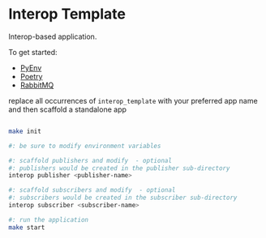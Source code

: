 # Interop Template

Interop-based application.

To get started:

- [PyEnv](https://github.com/pyenv/pyenv)
- [Poetry](https://python-poetry.org/)
- [RabbitMQ](https://www.rabbitmq.com/)

replace all occurrences of `interop_template` with your preferred app name and then scaffold a standalone app
```bash

make init

#: be sure to modify environment variables

#: scaffold publishers and modify  - optional
#: publishers would be created in the publisher sub-directory
interop publisher <publisher-name>

#: scaffold subscribers and modify  - optional
#: subscribers would be created in the subscriber sub-directory
interop subscriber <subscriber-name>

#: run the application
make start

```